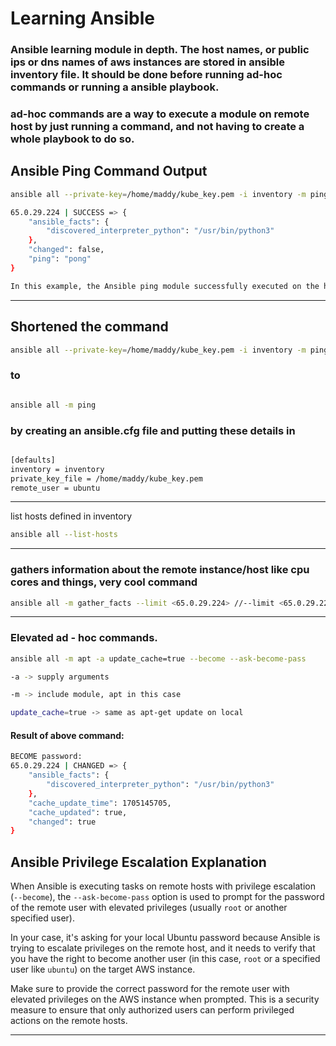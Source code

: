 # Learning Ansible

### Ansible learning module in depth. The host names, or public ips or dns names of aws instances are stored in ansible inventory file. It should be done before running ad-hoc commands or running a ansible playbook.

### ad-hoc commands are a way to execute a module on remote host by just running a command, and not having to create a whole playbook to do so.

## Ansible Ping Command Output

```bash
ansible all --private-key=/home/maddy/kube_key.pem -i inventory -m ping -u ubuntu

65.0.29.224 | SUCCESS => {
    "ansible_facts": {
        "discovered_interpreter_python": "/usr/bin/python3"
    },
    "changed": false,
    "ping": "pong"
}

In this example, the Ansible ping module successfully executed on the host with IP address 65.0.29.224, and the response indicates that the host is reachable, running Python 3, and returned a "pong" response.
```
___


## Shortened the command 

```bash
ansible all --private-key=/home/maddy/kube_key.pem -i inventory -m ping -u ubuntu 
```
### to  

```bash 

ansible all -m ping  

```

### by creating an ansible.cfg file and putting these details in 

```bash ansible.cfg

[defaults]
inventory = inventory
private_key_file = /home/maddy/kube_key.pem
remote_user = ubuntu
```

___
list hosts defined in inventory

```bash  
ansible all --list-hosts 

```

___

### gathers information about the remote instance/host like cpu cores and things, very cool command

```bash
ansible all -m gather_facts --limit <65.0.29.224> //--limit <65.0.29.224> is optional
```
___


### Elevated ad - hoc commands. 

```bash
ansible all -m apt -a update_cache=true --become --ask-become-pass

-a -> supply arguments

-m -> include module, apt in this case

update_cache=true -> same as apt-get update on local
```
#### Result of above command:
```bash
BECOME password: 
65.0.29.224 | CHANGED => {
    "ansible_facts": {
        "discovered_interpreter_python": "/usr/bin/python3"
    },
    "cache_update_time": 1705145705,
    "cache_updated": true,
    "changed": true
}

```


## Ansible Privilege Escalation Explanation

When Ansible is executing tasks on remote hosts with privilege escalation (`--become`), the `--ask-become-pass` option is used to prompt for the password of the remote user with elevated privileges (usually `root` or another specified user).

In your case, it's asking for your local Ubuntu password because Ansible is trying to escalate privileges on the remote host, and it needs to verify that you have the right to become another user (in this case, `root` or a specified user like `ubuntu`) on the target AWS instance.

Make sure to provide the correct password for the remote user with elevated privileges on the AWS instance when prompted. This is a security measure to ensure that only authorized users can perform privileged actions on the remote hosts.

___


